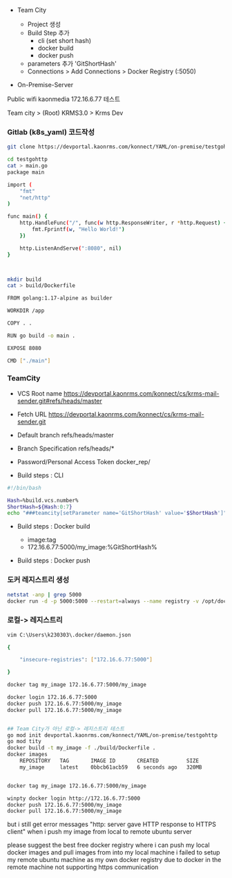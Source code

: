 
- Team City
	- Project 생성
	- Build Step 추가
		- cli (set short hash)
		- docker build
		- docker push
	- parameters 추가 'GitShortHash'
	- Connections > Add Connections > Docker Registry (:5050)


- On-Premise-Server

Public wifi	kaonmedia	172.16.6.77 테스트




Team city > (Root) KRMS3.0 > Krms Dev


### Gitlab (k8s_yaml) 코드작성

```sh
git clone https://devportal.kaonrms.com/konnect/YAML/on-premise/testgohttp.git

cd testgohttp
cat > main.go
package main

import (
	"fmt"
	"net/http"
)

func main() {
	http.HandleFunc("/", func(w http.ResponseWriter, r *http.Request) {
		fmt.Fprintf(w, "Hello World!")
	})

	http.ListenAndServe(":8080", nil)
}



mkdir build
cat > build/Dockerfile

FROM golang:1.17-alpine as builder

WORKDIR /app

COPY . .

RUN go build -o main .

EXPOSE 8080

CMD ["./main"]
```

### TeamCity

- VCS Root name
https://devportal.kaonrms.com/konnect/cs/krms-mail-sender.git#refs/heads/master

- Fetch URL
https://devportal.kaonrms.com/konnect/cs/krms-mail-sender.git

- Default branch
refs/heads/master

- Branch Specification
refs/heads/*

- Password/Personal Access Token
docker_rep/


- Build steps : CLI

```sh
#!/bin/bash

Hash=%build.vcs.number%
ShortHash=${Hash:0:7}
echo "###teamcity[setParameter name='GitShortHash' value='$ShortHash']"
```


- Build steps : Docker build
	- image:tag
	- 172.16.6.77:5000/my_image:%GitShortHash%
		
- Build steps : Docker push




### 도커 레지스트리 생성


```sh
netstat -anp | grep 5000
docker run -d -p 5000:5000 --restart=always --name registry -v /opt/docker_registry:/var/lib/registry registry:2

```

### 로컬-> 레지스트리

```sh
vim C:\Users\k230303\.docker/daemon.json

{

    "insecure-registries": ["172.16.6.77:5000"]

}

docker tag my_image 172.16.6.77:5000/my_image

docker login 172.16.6.77:5000
docker push 172.16.6.77:5000/my_image
docker pull 172.16.6.77:5000/my_image


## Team City가 아닌 로컬-> 레지스트리 테스트
go mod init devportal.kaonrms.com/konnect/YAML/on-premise/testgohttp
go mod tity
docker build -t my_image -f ./build/Dockerfile .
docker images
	REPOSITORY   TAG       IMAGE ID       CREATED         SIZE
	my_image     latest    0bbcb61acb59   6 seconds ago   320MB


docker tag my_image 172.16.6.77:5000/my_image

winpty docker login http://172.16.6.77:5000
docker push 172.16.6.77:5000/my_image
docker pull 172.16.6.77:5000/my_image
```


but i still get error messages "http: server gave HTTP response to HTTPS client"
when i push my image from local to remote ubuntu server

please suggest the best 
free docker registry where i can push my local docker images
and pull images from into my local machine
i failed to setup my remote ubuntu machine as my own docker registry due to
docker in the remote machine not supporting https communication
